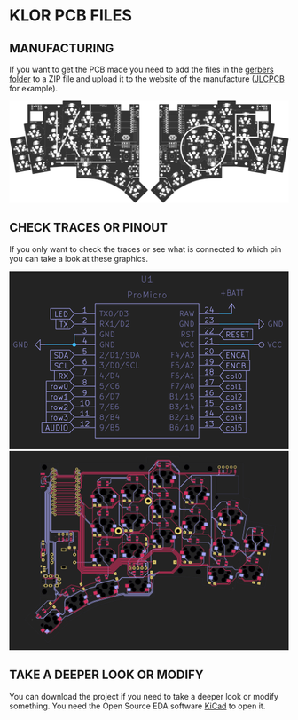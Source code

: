 # KLOR PCB FILES

## MANUFACTURING
If you want to get the PCB made you need to add the files in the [gerbers folder](/PCB/klor1_3/gerbers/) to a ZIP file and upload it to the website of the manufacture ([JLCPCB](https://jlcpcb.com/) for example).

![KLOR pcb](/docs/images/KLORpcb.png)

## CHECK TRACES OR PINOUT

If you only want to check the traces or see what is connected to which pin you can take a look at these graphics.


![KLOR pinout](/docs/images/KLORpinout.png)
![KLOR traces](/docs/images/KLORtraces.png)


## TAKE A DEEPER LOOK OR MODIFY 

You can download the project if you need to take a deeper look or modify something. You need the Open Source EDA software [KiCad](https://www.kicad.org/) to open it.